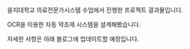 을지대학교 의료전문가시스템 수업에서 진행한 프로젝트 결과물입니다.

OCR을 이용한 자동 약조제 시스템을 설계해봤습니다.

자세한 사항은 아래 블로그에 업데이트할 예정입니다.
>>>
